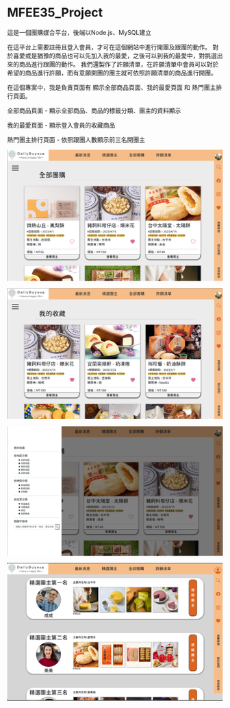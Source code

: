 # MFEE35_Project

這是一個團購媒合平台，後端以Node.js、MySQL建立

在這平台上需要註冊且登入會員，才可在這個網站中進行開團及跟團的動作。
對於喜愛或是猶豫的商品也可以先加入我的最愛，之後可以到我的最愛中，對挑選出來的商品進行跟團的動作。
我們還製作了許願清單，在許願清單中會員可以對於希望的商品進行許願，而有意願開團的團主就可依照許願清單的商品進行開團。

在這個專案中，我是負責頁面有 顯示全部商品頁面、我的最愛頁面 和 熱門團主排行頁面。

全部商品頁面 - 顯示全部商品、商品的標籤分類、團主的資料顯示

我的最愛頁面 - 顯示登入會員的收藏商品

熱門團主排行頁面 - 依照跟團人數顯示前三名開團主

![Cover1](https://github.com/LKP0617/MFEE35_Project/blob/main/public/media/read_pic/01.png)

![Cover2](https://github.com/LKP0617/MFEE35_Project/blob/main/public/media/read_pic/02.png)

![Cover3](https://github.com/LKP0617/MFEE35_Project/blob/main/public/media/read_pic/03.png)

![Cover4](https://github.com/LKP0617/MFEE35_Project/blob/main/public/media/read_pic/05.png)
